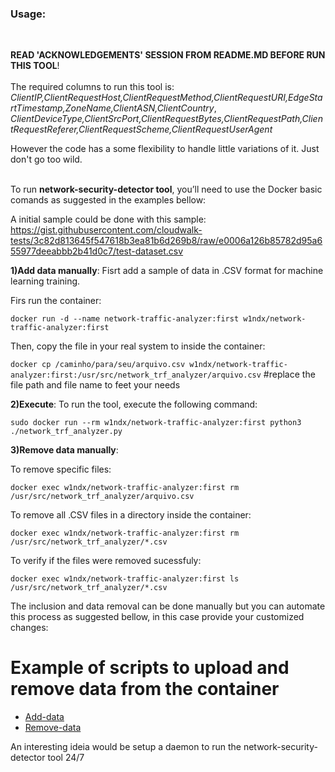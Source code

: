 <h3>Usage:</h3><br>

**READ 'ACKNOWLEDGEMENTS' SESSION FROM README.MD BEFORE RUN THIS TOOL**!<br><br>
The required columns to run this tool is:<br>
*ClientIP,ClientRequestHost,ClientRequestMethod,ClientRequestURI,EdgeStartTimestamp,ZoneName,ClientASN,ClientCountry*,<br>
*ClientDeviceType,ClientSrcPort,ClientRequestBytes,ClientRequestPath,ClientRequestReferer,ClientRequestScheme,ClientRequestUserAgent*<br>


However the code has a some flexibility to handle little variations of it. Just don't go too wild.<br><br>

To run **network-security-detector tool**, you’ll need to use the Docker basic comands as suggested in the examples bellow:<br>

A initial sample could be done with this sample:<br>
https://gist.githubusercontent.com/cloudwalk-tests/3c82d813645f547618b3ea81b6d269b8/raw/e0006a126b85782d95a655977deeabbb2b41d0c7/test-dataset.csv<br>

**1)Add data manually**: Fisrt add a sample of data in .CSV format for machine learning training.<br>

Firs run the container:<br>

`docker run -d --name network-traffic-analyzer:first w1ndx/network-traffic-analyzer:first`<br>

Then, copy the file in your real system to inside the container:<br>

`docker cp /caminho/para/seu/arquivo.csv w1ndx/network-traffic-analyzer:first:/usr/src/network_trf_analyzer/arquivo.csv` #replace the file path and file name to feet your needs

**2)Execute**: To run the tool, execute the following command:<br>

`sudo docker run --rm w1ndx/network-traffic-analyzer:first python3 ./network_trf_analyzer.py`

**3)Remove data manually**:<br>

To remove specific files:<br>

`docker exec w1ndx/network-traffic-analyzer:first rm /usr/src/network_trf_analyzer/arquivo.csv`<br>

To remove all .CSV files in a directory inside the container:<br>

`docker exec w1ndx/network-traffic-analyzer:first rm /usr/src/network_trf_analyzer/*.csv`

To verify if the files were removed sucessfuly:<br>

`docker exec w1ndx/network-traffic-analyzer:first ls /usr/src/network_trf_analyzer/*.csv`

The inclusion and data removal can be done manually but you can automate this process as suggested bellow, in this case provide your customized changes:<br>

# Example of scripts to upload and remove data from the container 
- [Add-data](add-data.sh)<br>
- [Remove-data](remove-data.sh)<br>

An interesting ideia would be setup a daemon to run the network-security-detector tool 24/7
